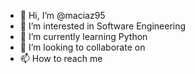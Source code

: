 - 👋 Hi, I’m @maciaz95
- 👀 I’m interested in Software Engineering
- 🌱 I’m currently learning Python
- 💞️ I’m looking to collaborate on 
- 📫 How to reach me 

<!---
maciaz95/maciaz95 is a ✨ special ✨ repository because its `README.md` (this file) appears on your GitHub profile.
You can click the Preview link to take a look at your changes.
--->

